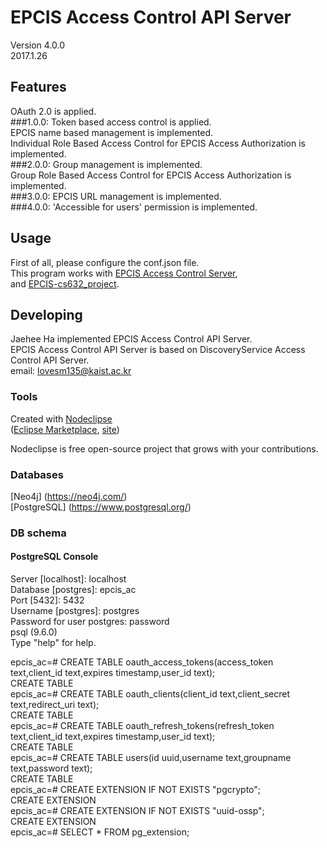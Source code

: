

# EPCIS Access Control API Server
Version 4.0.0 <br/>
2017.1.26<br/>


## Features
OAuth 2.0 is applied.<br/>
###1.0.0:
Token based access control is applied.<br/>
EPCIS name based management is implemented.<br/>
Individual Role Based Access Control for EPCIS Access Authorization is implemented.<br/>
###2.0.0:
Group management is implemented.<br/>
Group Role Based Access Control for EPCIS Access Authorization is implemented.<br/>
###3.0.0:
EPCIS URL management is implemented.<br/>
###4.0.0:
'Accessible for users' permission is implemented.<br/>


## Usage
First of all, please configure the conf.json file.<br/>
This program works with [EPCIS Access Control Server](https://github.com/HaJaehee/jaehee_epcis_ac),<br/>
and [EPCIS-cs632_project](https://github.com/woosungpil/epcis/tree/cs632_project).<br/>


## Developing
Jaehee Ha implemented EPCIS Access Control API Server.<br/>
EPCIS Access Control API Server is based on DiscoveryService Access Control API Server.<br/>
email: lovesm135@kaist.ac.kr<br/>




### Tools
Created with [Nodeclipse](https://github.com/Nodeclipse/nodeclipse-1)<br/>
 ([Eclipse Marketplace](http://marketplace.eclipse.org/content/nodeclipse), [site](http://www.nodeclipse.org))   <br/>

Nodeclipse is free open-source project that grows with your contributions.<br/>


### Databases
[Neo4j] (https://neo4j.com/)<br/>
[PostgreSQL] (https://www.postgresql.org/)<br/>

### DB schema

#### PostgreSQL Console
Server [localhost]: localhost<br/>
Database [postgres]: epcis_ac<br/>
Port [5432]: 5432<br/>
Username [postgres]: postgres<br/>
Password for user postgres: password<br/>
psql (9.6.0)<br/>
Type "help" for help.<br/>

epcis_ac=# CREATE TABLE oauth_access_tokens(access_token text,client_id text,expires timestamp,user_id text);<br/>
CREATE TABLE<br/>
epcis_ac=# CREATE TABLE oauth_clients(client_id text,client_secret text,redirect_uri text);<br/>
CREATE TABLE<br/>
epcis_ac=# CREATE TABLE oauth_refresh_tokens(refresh_token text,client_id text,expires timestamp,user_id text);<br/>
CREATE TABLE<br/>
epcis_ac=# CREATE TABLE users(id uuid,username text,groupname text,password text);<br/>
CREATE TABLE<br/>
epcis_ac=# CREATE EXTENSION IF NOT EXISTS "pgcrypto";<br/>
CREATE EXTENSION<br/>
epcis_ac=# CREATE EXTENSION IF NOT EXISTS "uuid-ossp";<br/>
CREATE EXTENSION<br/>
epcis_ac=# SELECT * FROM pg_extension;<br/>
